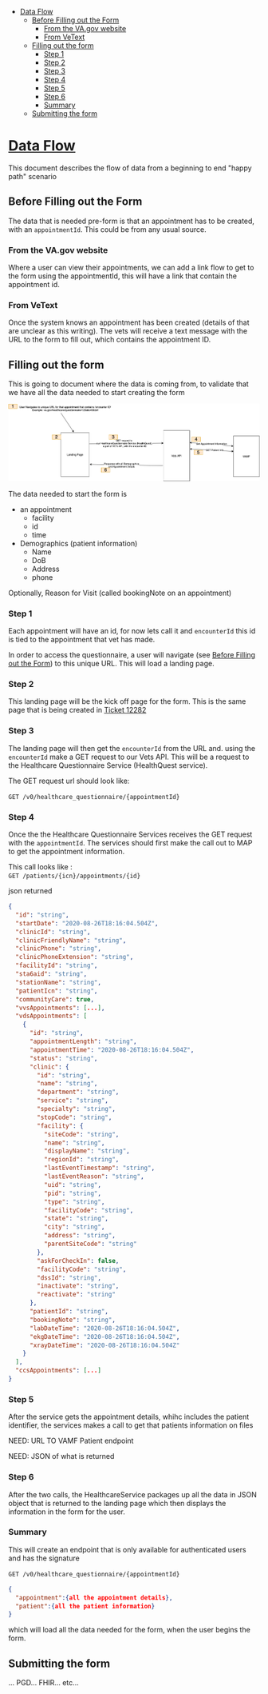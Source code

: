 - [Data Flow](#data-flow)
  - [Before Filling out the Form](#before-filling-out-the-form)
    - [From the VA.gov website](#from-the-vagov-website)
    - [From VeText](#from-vetext)
  - [Filling out the form](#filling-out-the-form)
    - [Step 1](#step-1)
    - [Step 2](#step-2)
    - [Step 3](#step-3)
    - [Step 4](#step-4)
    - [Step 5](#step-5)
    - [Step 6](#step-6)
    - [Summary](#summary)
  - [Submitting the form](#submitting-the-form)


# [Data Flow](#data-flow)

This document describes the flow of data from a beginning to end "happy path" scenario



## Before Filling out the Form

The data that is needed pre-form is that an appointment has to be created, with an `appointmentId`. This could be from any usual source.

### From the VA.gov website

Where a user can view their appointments, we can add a link flow to get to the form using the appointmentId, this will have a link that contain the appointment id. 

### From VeText

Once the system knows an appointment has been created (details of that are unclear as this writing). The vets will receive a text message with the URL to the form to fill out, which contains the appointment ID.



## Filling out the form

This is going to document where the data is coming from, to validate that we have all the data needed to start creating the form

![Dataflow](assets/HQ%20-%20dataflow.png)

The data needed to start the form is 

- an appointment
  - facility
  - id
  - time 
- Demographics (patient information)
  - Name
  - DoB
  - Address
  - phone

Optionally, Reason for Visit (called bookingNote on an appointment)

### Step 1

Each appointment will have an id, for now lets call it and `encounterId` this id is tied to the appointment that vet has made. 

In order to access the questionnaire, a user will navigate (see [Before Filling out the Form](#before-filling-out-the-form)) to this unique URL. This will load a landing page.

### Step 2

This landing page will be the kick off page for the form. This is the same page that is being created in [Ticket 12282](https://github.com/department-of-veterans-affairs/va.gov-team/issues/12282)

### Step 3 

The landing page will then get the `encounterId` from the URL and. using the `encounterId` make a GET request to our Vets API. This will be a request to the Healthcare Questionnaire Service (HealthQuest service). 

The GET request url should look like:

`GET /v0/healthcare_questionnaire/{appointmentId}`

### Step 4

Once the the Healthcare Questionnaire Services receives the GET request with the `appointmentId`. The services should first make the call out to MAP to get the appointment information. 

This call looks like :  
`GET /patients/{icn}/appointments/{id}`

json returned
```json
{
  "id": "string",
  "startDate": "2020-08-26T18:16:04.504Z",
  "clinicId": "string",
  "clinicFriendlyName": "string",
  "clinicPhone": "string",
  "clinicPhoneExtension": "string",
  "facilityId": "string",
  "sta6aid": "string",
  "stationName": "string",
  "patientIcn": "string",
  "communityCare": true,
  "vvsAppointments": [...],
  "vdsAppointments": [
    {
      "id": "string",
      "appointmentLength": "string",
      "appointmentTime": "2020-08-26T18:16:04.504Z",
      "status": "string",
      "clinic": {
        "id": "string",
        "name": "string",
        "department": "string",
        "service": "string",
        "specialty": "string",
        "stopCode": "string",
        "facility": {
          "siteCode": "string",
          "name": "string",
          "displayName": "string",
          "regionId": "string",
          "lastEventTimestamp": "string",
          "lastEventReason": "string",
          "uid": "string",
          "pid": "string",
          "type": "string",
          "facilityCode": "string",
          "state": "string",
          "city": "string",
          "address": "string",
          "parentSiteCode": "string"
        },
        "askForCheckIn": false,
        "facilityCode": "string",
        "dssId": "string",
        "inactivate": "string",
        "reactivate": "string"
      },
      "patientId": "string",
      "bookingNote": "string",
      "labDateTime": "2020-08-26T18:16:04.504Z",
      "ekgDateTime": "2020-08-26T18:16:04.504Z",
      "xrayDateTime": "2020-08-26T18:16:04.504Z"
    }
  ],
  "ccsAppointments": [...]
}
```

### Step 5

After the service gets the appointment details, whihc includes the patient identifier, the services makes a call to get that patients information on files 

NEED: URL TO VAMF Patient endpoint

NEED: JSON of what is returned


### Step 6

After the two calls, the HealthcareService packages up all the data in JSON object that is returned to the landing page which then displays the information in the form for the user. 



### Summary

This will create an endpoint that is only available for authenticated users and has the signature 


`GET /v0/healthcare_questionnaire/{appointmentId}`

```json
{
  "appointment":{all the appointment details},
  "patient":{all the patient information}
}
```

which will load all the data needed for the form, when the user begins the form. 


## Submitting the form

... PGD... FHIR... etc... 